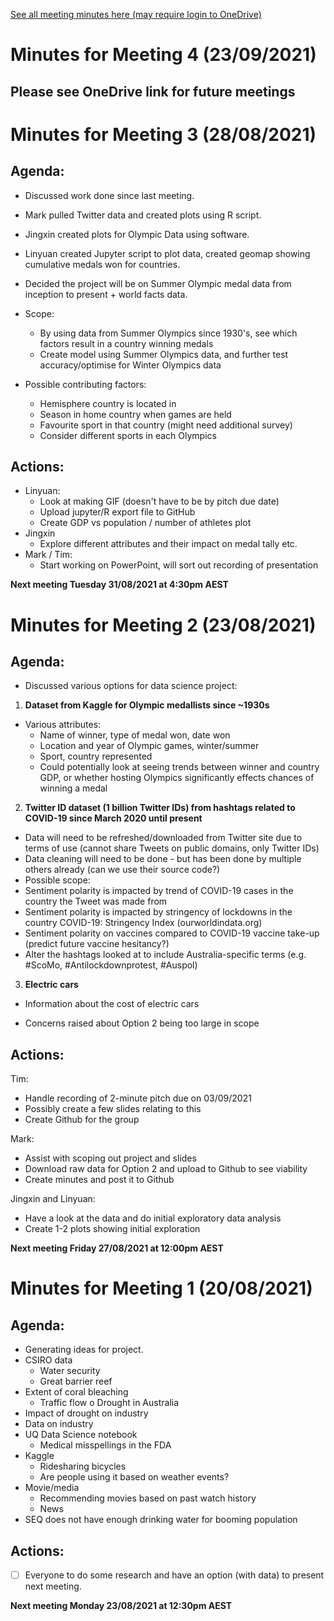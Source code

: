 [See all meeting minutes here (may require login to OneDrive)](https://1drv.ms/w/s!AlU0VN3l8ILZsLle6a97rHUwRQeVQA?e=PF067q)

# Minutes for Meeting 4 (23/09/2021)

## Please see OneDrive link for future meetings

# Minutes for Meeting 3 (28/08/2021)

## Agenda:

* Discussed work done since last meeting.
* Mark pulled Twitter data and created plots using R script.
* Jingxin created plots for Olympic Data using software.
* Linyuan created Jupyter script to plot data, created geomap showing cumulative medals won for countries.

* Decided the project will be on Summer Olympic medal data from inception to present + world facts data.
* Scope:
  * By using data from Summer Olympics since 1930's, see which factors result in a country winning medals
  * Create model using Summer Olympics data, and further test accuracy/optimise for Winter Olympics data
* Possible contributing factors:
  * Hemisphere country is located in
  * Season in home country when games are held
  * Favourite sport in that country (might need additional survey)
  * Consider different sports in each Olympics

## Actions: 

* Linyuan: 
  * Look at making GIF (doesn't have to be by pitch due date)
  * Upload jupyter/R export file to GitHub
  * Create GDP vs population / number of athletes plot
* Jingxin
  * Explore different attributes and their impact on medal tally etc.
* Mark / Tim:
  * Start working on PowerPoint, will sort out recording of presentation

__Next meeting Tuesday 31/08/2021 at 4:30pm AEST__

# Minutes for Meeting 2 (23/08/2021)

## Agenda:
* Discussed various options for data science project:
1.	__Dataset from Kaggle for Olympic medallists since ~1930s__
 * Various attributes:
   * Name of winner, type of medal won, date won
   * Location and year of Olympic games, winter/summer
   * Sport, country represented
   * Could potentially look at seeing trends between winner and country GDP, or whether hosting Olympics significantly effects chances of winning a medal
2.	__Twitter ID dataset (1 billion Twitter IDs) from hashtags related to COVID-19 since March 2020 until present__
   * Data will need to be refreshed/downloaded from Twitter site due to terms of use (cannot share Tweets on public domains, only Twitter IDs)
   * Data cleaning will need to be done - but has been done by multiple others already (can we use their source code?)
   * Possible scope:
   * Sentiment polarity is impacted by trend of COVID-19 cases in the country the Tweet was made from
   * Sentiment polarity is impacted by stringency of lockdowns in the country COVID-19: Stringency Index (ourworldindata.org)
   * Sentiment polarity on vaccines compared to COVID-19 vaccine take-up (predict future vaccine hesitancy?)
   * Alter the hashtags looked at to include Australia-specific terms (e.g. #ScoMo, #Antilockdownprotest, #Auspol)
3.	__Electric cars__
   * Information about the cost of electric cars

* Concerns raised about Option 2 being too large in scope

## Actions: 
Tim:
  * Handle recording of 2-minute pitch due on 03/09/2021
  * Possibly create a few slides relating to this
  * Create Github for the group

Mark:
  * Assist with scoping out project and slides
  * Download raw data for Option 2 and upload to Github to see viability
  * Create minutes and post it to Github

Jingxin and Linyuan:
  * Have a look at the data and do initial exploratory data analysis
  * Create 1-2 plots showing initial exploration

__Next meeting Friday 27/08/2021 at 12:00pm AEST__

# Minutes for Meeting 1 (20/08/2021)

## Agenda:
* Generating ideas for project.
* CSIRO data
  * Water security
  * Great barrier reef
* Extent of coral bleaching
  * Traffic flow
  o	Drought in Australia
* Impact of drought on industry
* Data on industry
* UQ Data Science notebook
  * Medical misspellings in the FDA
* Kaggle
  *	Ridesharing bicycles
  * Are people using it based on weather events?
* Movie/media
  * Recommending movies based on past watch history
  * News
* SEQ does not have enough drinking water for booming population

## Actions:
- [ ] Everyone to do some research and have an option (with data) to present next meeting.

__Next meeting Monday 23/08/2021 at 12:30pm AEST__
